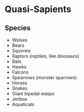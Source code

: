 # Quasi-Sapients

## Species

* Wolves
* Bears
* Squirrels
* Raptors (reptiles, like dinosaurs)
* Bats
* Hawks
* Falcons
* Spearrows (monster sparrows)
* Horses
* Snakes
* Giant bipedal wasps
* Jerboa
* Aquaticats

